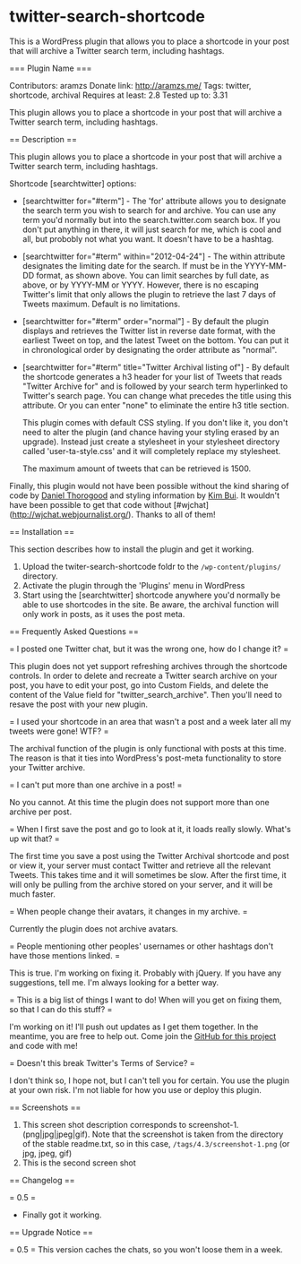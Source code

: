twitter-search-shortcode
========================

This is a WordPress plugin that allows you to place a shortcode in your post that will archive a Twitter search term, including hashtags. 

=== Plugin Name ===

Contributors: aramzs
Donate link: http://aramzs.me/
Tags: twitter, shortcode, archival
Requires at least: 2.8
Tested up to: 3.31

This plugin allows you to place a shortcode in your post that will archive a Twitter search term, including hashtags. 

== Description ==

This plugin allows you to place a shortcode in your post that will archive a Twitter search term, including hashtags. 

Shortcode [searchtwitter] options:

*   [searchtwitter for="#term"] - The 'for' attribute allows you to designate the search term you wish to search for and archive. You can use any term you'd normally but into the search.twitter.com search box. If you don't put anything in there, it will just search for me, which is cool and all, but probobly not what you want. It doesn't have to be a hashtag.
*   [searchtwitter for="#term" within="2012-04-24"] - The within attribute designates the limiting date for the search. If must be in the YYYY-MM-DD format, as shown above. You can limit searches by full date, as above, or by YYYY-MM or YYYY. However, there is no escaping Twitter's limit that only allows the plugin to retrieve the last 7 days of Tweets maximum. Default is no limitations. 
*   [searchtwitter for="#term" order="normal"] - By default the plugin displays and retrieves the Twitter list in reverse date format, with the earliest Tweet on top, and the latest Tweet on the bottom. You can put it in chronological order by designating the order attribute as "normal".
*  [searchtwitter for="#term" title="Twitter Archival listing of"] - By default the shortcode generates a h3 header for your list of Tweets that reads "Twitter Archive for" and is followed by your search term hyperlinked to Twitter's search page. You can change what precedes the title using this attribute. Or you can enter "none" to eliminate the entire h3 title section. 

    This plugin comes with default CSS styling. If you don't like it, you don't need to alter the plugin (and chance having your styling erased by an upgrade). Instead just create a stylesheet in your stylesheet directory called 'user-ta-style.css' and it will completely replace my stylesheet. 

    The maximum amount of tweets that can be retrieved is 1500.
	
Finally, this plugin would not have been possible without the kind sharing of code by [Daniel Thorogood](http://twitter.com/SLODeveloper) and styling information by [Kim Bui](http://twitter.com/kimbui). It wouldn't have been possible to get that code without [#wjchat] (http://wjchat.webjournalist.org/). Thanks to all of them! 

== Installation ==

This section describes how to install the plugin and get it working.

1. Upload the twiter-search-shortcode foldr to the `/wp-content/plugins/` directory.
1. Activate the plugin through the 'Plugins' menu in WordPress
1. Start using the [searchtwitter] shortcode anywhere you'd normally be able to use shortcodes in the site. Be aware, the archival function will only work in posts, as it uses the post meta. 

== Frequently Asked Questions ==

= I posted one Twitter chat, but it was the wrong one, how do I change it? =

This plugin does not yet support refreshing archives through the shortcode controls. In order to delete and recreate a Twitter search archive on your post, you have to edit your post, go into Custom Fields, and delete the content of the Value field for "twitter_search_archive". Then you'll need to resave the post with your new plugin. 

= I used your shortcode in an area that wasn't a post and a week later all my tweets were gone! WTF? =

The archival function of the plugin is only functional with posts at this time. The reason is that it ties into WordPress's post-meta functionality to store your Twitter archive. 

= I can't put more than one archive in a post! =

No you cannot. At this time the plugin does not support more than one archive per post.

= When I first save the post and go to look at it, it loads really slowly. What's up wit that? =

The first time you save a post using the Twitter Archival shortcode and post or view it, your server must contact Twitter and retrieve all the relevant Tweets. This takes time and it will sometimes be slow. After the first time, it will only be pulling from the archive stored on your server, and it will be much faster. 

= When people change their avatars, it changes in my archive. =

Currently the plugin does not archive avatars. 

= People mentioning other peoples' usernames or other hashtags don't have those mentions linked. =

This is true. I'm working on fixing it. Probably with jQuery. If you have any suggestions, tell me. I'm always looking for a better way. 

= This is a big list of things I want to do! When will you get on fixing them, so that I can do this stuff? =

I'm working on it! I'll push out updates as I get them together. In the meantime, you are free to help out. Come join the [GitHub for this project](https://github.com/AramZS/twitter-search-shortcode) and code with me!

= Doesn't this break Twitter's Terms of Service? =

I don't think so, I hope not, but I can't tell you for certain. You use the plugin at your own risk. I'm not liable for how you use or deploy this plugin.

== Screenshots ==

1. This screen shot description corresponds to screenshot-1.(png|jpg|jpeg|gif). Note that the screenshot is taken from
the directory of the stable readme.txt, so in this case, `/tags/4.3/screenshot-1.png` (or jpg, jpeg, gif)
2. This is the second screen shot

== Changelog ==

= 0.5 =
* Finally got it working. 

== Upgrade Notice ==

= 0.5 =
This version caches the chats, so you won't loose them in a week. 